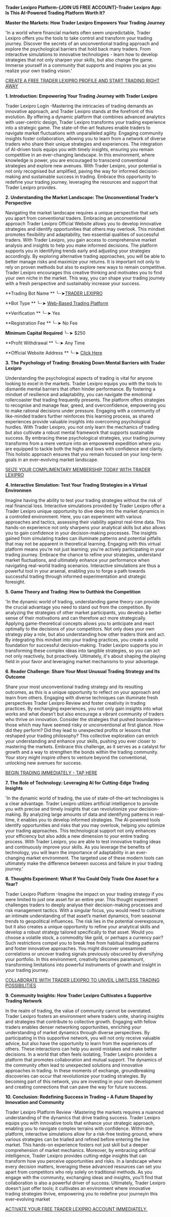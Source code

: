**Trader Lexipro Platform-{JOIN US FREE ACCOUNT}-Trader Lexipro App: Is This AI-Powered Trading Platform Worth It?**

**Master the Markets: How Trader Lexipro Empowers Your Trading Journey**

'In a world where financial markets often seem unpredictable, Trader Lexipro offers you the tools to take control and transform your trading journey. Discover the secrets of an unconventional trading approach and explore the psychological barriers that hold back many traders. From interactive simulations to innovative technologies - learn how to develop strategies that not only sharpen your skills, but also change the game. Immerse yourself in a community that supports and inspires you as you realize your own trading vision.'

[CREATE A FREE TRADER LEXIPRO PROFILE AND START TRADING RIGHT AWAY](https://www.cryptoalertscam.com/trader-lexipro-review/)

**1. Introduction: Empowering Your Trading Journey with Trader Lexipro**

Trader Lexipro Login -Mastering the intricacies of trading demands an innovative approach, and Trader Lexipro stands at the forefront of this evolution. By offering a dynamic platform that combines advanced analytics with user-centric design, Trader Lexipro transforms your trading experience into a strategic game. The state-of-the-art features enable traders to navigate market fluctuations with unparalleled agility. Engaging community insights foster collaboration, allowing you to learn from a network of diverse traders who share their unique strategies and experiences. The integration of AI-driven tools equips you with timely insights, ensuring you remain competitive in an ever-changing landscape. In this environment, where knowledge is power, you are encouraged to transcend conventional strategies and explore new avenues. With Trader Lexipro, your potential is not only recognised but amplified, paving the way for informed decision-making and sustainable success in trading. Embrace this opportunity to redefine your trading journey, leveraging the resources and support that Trader Lexipro provides.

**2. Understanding the Market Landscape: The Unconventional Trader’s Perspective**

Navigating the market landscape requires a unique perspective that sets you apart from conventional traders. Embracing an unconventional approach Trader Lexipro Official Website allows you to develop innovative strategies and identify opportunities that others may overlook. This mindset promotes flexibility and adaptability, two essential qualities of successful traders. With Trader Lexipro, you gain access to comprehensive market analysis and insights to help you make informed decisions. The platform supports you in identifying trends early and adjusting your strategies accordingly. By exploring alternative trading approaches, you will be able to better manage risks and maximize your returns. It is important not only to rely on proven methods but also to explore new ways to remain competitive. Trader Lexipro encourages this creative thinking and motivates you to find your own niche in the market. This way, you can shape your trading journey with a fresh perspective and sustainably increase your success.

**Trading Bot Name   **          ╰┈➤[TRADER LEXIPRO](https://www.cryptoalertscam.com/trader-lexipro-review/)

**Bot Type    **                          ╰┈➤  [Web-Based Trading Platform](https://www.cryptoalertscam.com/trader-lexipro-review/)

**Verification      **                        ╰┈➤   Yes

**Registration Fee **                      ╰┈➤  No Fee

**Minimum Capital Required**       ╰┈➤  $250

**Profit Withdrawal **                       ╰┈➤  Any Time

**Official Website Address **          ╰┈➤ [Click Here](https://www.cryptoalertscam.com/trader-lexipro-review/)


**3. The Psychology of Trading: Breaking Down Mental Barriers with Trader Lexipro**

Understanding the psychological aspects of trading is vital for anyone looking to excel in the markets. Trader Lexipro equips you with the tools to dismantle mental barriers that often hinder performance. By fostering a mindset of resilience and adaptability, you can navigate the emotional rollercoaster that trading frequently presents. The platform offers strategies to recognise and manage fear, greed, and overconfidence, empowering you to make rational decisions under pressure. Engaging with a community of like-minded traders further reinforces this learning process, as shared experiences provide valuable insights into overcoming psychological hurdles. With Trader Lexipro, you not only learn the mechanics of trading but also cultivate a robust mental framework that supports sustainable success. By embracing these psychological strategies, your trading journey transforms from a mere venture into an empowered expedition where you are equipped to tackle both the highs and lows with confidence and clarity. This holistic approach ensures that you remain focused on your long-term goals in an ever-evolving market landscape.

[SEIZE YOUR COMPLIMENTARY MEMBERSHIP TODAY WITH TRADER LEXIPRO](https://www.cryptoalertscam.com/trader-lexipro-review/)

**4. Interactive Simulation: Test Your Trading Strategies in a Virtual Environmen**

Imagine having the ability to test your trading strategies without the risk of real financial loss. Interactive simulations provided by Trader Lexipro offer a Trader Lexipro unique opportunity to dive deep into the market dynamics in a controlled environment. Here, you can experiment with various approaches and tactics, assessing their viability against real-time data. This hands-on experience not only sharpens your analytical skills but also allows you to gain confidence in your decision-making processes. The insights gained from simulating trades can illuminate patterns and potential pitfalls that may not be apparent in theoretical learning. Engaging with this virtual platform means you’re not just learning; you're actively participating in your trading journey. Embrace the chance to refine your strategies, understand market fluctuations, and ultimately enhance your performance when navigating real-world trading scenarios. Interactive simulations are thus a powerful tool in your arsenal, enabling you to forge a path towards successful trading through informed experimentation and strategic foresight.

**5. Game Theory and Trading: How to Outthink the Competition**

'In the dynamic world of trading, understanding game theory can provide the crucial advantage you need to stand out from the competition. By analyzing the strategies of other market participants, you develop a better sense of their motivations and can therefore act more strategically. Applying game-theoretical concepts allows you to anticipate and react optimally to the decisions of your competitors. Not only does your own strategy play a role, but also understanding how other traders think and act. By integrating this mindset into your trading practices, you create a solid foundation for successful decision-making. Trader Lexipro supports you in transforming these complex ideas into tangible strategies, so you can act not only reactively, but proactively. Ultimately, it's about shaping the playing field in your favor and leveraging market mechanisms to your advantage.

**6. Reader Challenge: Share Your Most Unusual Trading Strategy and Its Outcome**

Share your most unconventional trading strategy and its resulting outcomes, as this is a unique opportunity to reflect on your approach and learn from others. Engaging with diverse techniques can illuminate fresh perspectives Trader Lexipro Review and foster creativity in trading practices. By exchanging experiences, you not only gain insights into what works and what doesn’t but also encourage a vibrant community of traders who thrive on innovation. Consider the strategies that pushed boundaries—those which may have seemed risky or unconventional at first glance. How did they perform? Did they lead to unexpected profits or lessons that reshaped your trading philosophy? This collective exploration can enrich your understanding and enhance your skills, pushing you ever closer to mastering the markets. Embrace this challenge, as it serves as a catalyst for growth and a way to strengthen the bonds within the trading community. Your story might inspire others to venture beyond the conventional, unlocking new avenues for success.

[BEGIN TRADING IMMEDIATELY - TAP HERE](https://www.cryptoalertscam.com/trader-lexipro-review/)

**7. The Role of Technology: Leveraging AI for Cutting-Edge Trading Insights**

'In the dynamic world of trading, the use of state-of-the-art technologies is a clear advantage. Trader Lexipro utilizes artificial intelligence to provide you with precise and timely insights that can revolutionize your decision-making. By analyzing large amounts of data and identifying patterns in real-time, it enables you to develop informed strategies. The AI-powered tools identify opportunities and risks that you may overlook, helping you optimize your trading approaches. This technological support not only enhances your efficiency but also adds a new dimension to your entire trading process. With Trader Lexipro, you are able to test innovative trading ideas and continuously improve your skills. As you leverage the benefits of technology, you will learn the importance of adaptability in an ever-changing market environment. The targeted use of these modern tools can ultimately make the difference between success and failure in your trading journey.'

**8. Thoughts Experiment: What If You Could Only Trade One Asset for a Year?**

Trader Lexipro Platform -Imagine the impact on your trading strategy if you were limited to just one asset for an entire year. This thought experiment challenges traders to deeply analyse their decision-making processes and risk management tactics. With a singular focus, you would need to cultivate an intimate understanding of that asset’s market dynamics, from seasonal trends to geopolitical influences. The risk lies in the potential overexposure, but it also creates a unique opportunity to refine your analytical skills and develop a robust strategy tailored specifically to that asset. Would you choose a volatile stock, a commodity like gold, or perhaps a currency pair? Such restrictions compel you to break free from habitual trading patterns and foster innovative approaches. You might discover unexamined correlations or uncover trading signals previously obscured by diversifying your portfolio. In this environment, creativity becomes paramount, transforming limitations into powerful instruments of growth and insight in your trading journey.

[COLLABORATE WITH TRADER LEXIPRO TO UNVEIL LIMITLESS TRADING POSSIBILITIES](https://www.cryptoalertscam.com/trader-lexipro-review/)

**9. Community Insights: How Trader Lexipro Cultivates a Supportive Trading Network**

In the realm of trading, the value of community cannot be overstated. Trader Lexipro fosters an environment where traders unite, sharing insights and strategies that contribute to collective growth. Engaging with fellow traders enables denser networking opportunities, enriching your understanding of market dynamics through diverse perspectives. By participating in this supportive network, you will not only receive valuable advice, but also have the opportunity to learn from the experiences of others. These interactions can help you avoid mistakes and make better decisions. In a world that often feels isolating, Trader Lexipro provides a platform that promotes collaboration and mutual support. The dynamics of the community often lead to unexpected solutions and innovative approaches in trading. In these moments of exchange, groundbreaking discoveries can occur that revolutionize your trading strategies. By becoming part of this network, you are investing in your own development and creating connections that can pave the way for future success.

**10. Conclusion: Redefining Success in Trading – A Future Shaped by Innovation and Community**

Trader Lexipro Platform Review -Mastering the markets requires a nuanced understanding of the dynamics that drive trading success. Trader Lexipro equips you with innovative tools that enhance your strategic approach, enabling you to navigate complex terrains with confidence. Within the platform, interactive simulations allow for a risk-free testing ground, where various strategies can be trialled and refined before entering the live market. This hands-on experience fosters not just skill but a deeper comprehension of market mechanics. Moreover, by embracing artificial intelligence, Trader Lexipro provides cutting-edge insights that can transform how you perceive opportunities and risks. In a landscape where every decision matters, leveraging these advanced resources can set you apart from competitors who rely solely on traditional methods. As you engage with the community, exchanging ideas and insights, you’ll find that collaboration is also a powerful driver of success. Ultimately, Trader Lexipro doesn't just offer tools; it cultivates an environment where innovative trading strategies thrive, empowering you to redefine your journeyin this ever-evolving market

[ACTIVATE YOUR FREE TRADER LEXIPRO ACCOUNT IMMEDIATELY.](https://www.cryptoalertscam.com/trader-lexipro-review/)
